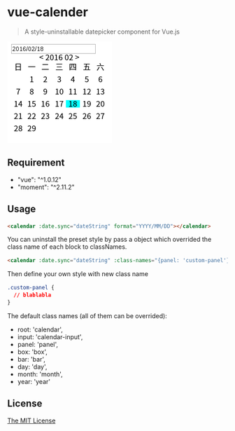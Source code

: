 # vue-calender

> A style-uninstallable datepicker component for Vue.js

![Demo Image](pic.png)

## Requirement

- "vue": "^1.0.12"
- "moment": "^2.11.2"

## Usage

```html
<calendar :date.sync="dateString" format="YYYY/MM/DD"></calendar>
```
You can uninstall the preset style by pass a object which overrided the
class name of each block to classNames.

```html
<calendar :date.sync="dateString" :class-names="{panel: 'custom-panel'}"></calendar>
```

Then define your own style with new class name
```css
.custom-panel {
  // blablabla
}
```

The default class names (all of them can be overrided):

- root: 'calendar',
- input: 'calendar-input',
- panel: 'panel',
- box: 'box',
- bar: 'bar',
- day: 'day',
- month: 'month',
- year: 'year'

## License

[The MIT License](http://opensource.org/licenses/MIT)